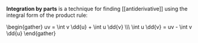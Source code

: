 **Integration by parts** is a technique for finding [[antiderivative]] using the integral form of the product rule:

\begin{gather}
uv = \int v \dd{u} + \int u \dd{v} \\\\\ \int u \dd{v} = uv - \int v \dd{u}
\end{gather}